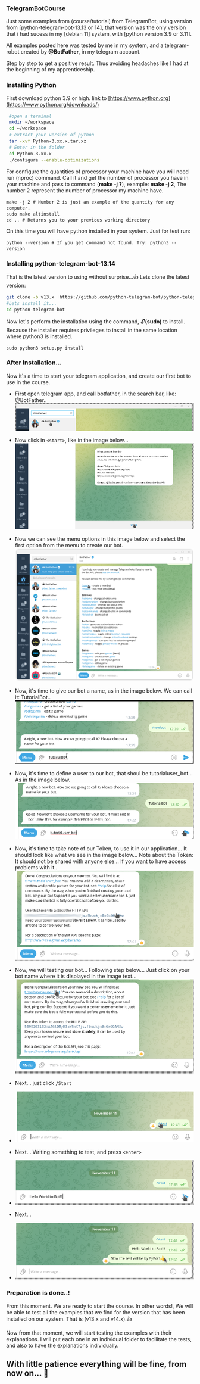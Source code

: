 <!DOCTYPE html>
<html>
<head>
<link rel="stylesheet" href="css/style.css">
</head>

### TelegramBotCourse
Just some examples from (course/tutorial) from TelegramBot, using version from [python-telegram-bot-13.13  or 14], that version was the only version that i had sucess in my [debian 11] system, with [python version 3.9 or 3.11].

All examples posted here was tested by me in my system, and a telegram-robot created by **@BotFather**, in my telegram account. 

Step by step to get a positive result. Thus avoiding headaches like I had at the beginning of my apprenticeship.

### Installing Python
First download python 3.9 or high. link to [https://www.python.org](https://www.python.org/downloads/)

```bash
 #open a terminal
 mkdir ~/workspace
 cd ~/workspace
 # extract your version of python
 tar -xvf Python-3.xx.x.tar.xz 
 # Enter in the folder
 cd Python-3.xx.x 
 ./configure --enable-optimizations
```
For configure the quantities of processor your machine have you will need run (nproc) command. Call it and get the number of processor you have in your machine and pass to command (**make -j ?**), example: **make -j 2**, The number 2 represent the number of processor my machine have.

``` 
make -j 2 # Number 2 is just an example of the quantity for any computer.
sudo make altinstall
cd .. # Returns you to your previous working directory
```

On this time you will have python installed in your system. Just for test run: 

```
python --version # If you get command not found. Try: python3 --version
```
### Installing python-telegram-bot-13.14
That is the latest version to using without surprise...👍
Lets clone the latest version: 

```bash
git clone -b v13.x  https://github.com/python-telegram-bot/python-telegram-bot --recursive
#Lets install it...
cd python-telegram-bot
```

Now let's perform the installation using the command, 🔓<c>**(sudo)**</c> to install. Because the installer requires privileges to install in the same location where python3 is installed.

```
sudo python3 setup.py install
```
### After Installation...
Now it's a time to start your telegram application, and create our first bot to use in the course.
 
+ First open telegram app, and call botfather, in the search bar, like: @BotFather..
 ![BotFatherStart-Short.png](images%2FBotFatherStart-Short.png)
 
+ Now click in `<start>`, like in the image below...
 ![BotFatherStartShort-1.png](images%2FBotFatherStartShort-1.png)
 
+ Now we can see the menu options in this image below and select the first option from the menu to create our bot.
 ![BotFather-after-start.png](images%2FBotFather-after-start.png)
 
+ Now, it's time to give our bot a name, as in the image below. We can call it: TutorialBot..
 ![TutorialBot.png](images%2FBotName.png)
 
+ Now, it's time to define a user to our bot, that shoul be tutorialuser_bot... As in the image below.
 ![TutorialUserBotName.png](images%2FTutorialUserBotName.png)
 
+ Now, it's time to take note of our Token, to use it in our application... It should look like what we see in the image below... Note about the Token: It should not be shared with anyone else... If you want to have access problems with it..
 ![TakenNotesShort.png](images%2FTakenNotesShort.png)
 
+ Now, we will testing our bot... Following step below... Just click on your bot name where it is displayed in the image text...
 ![TestingYourBot-1.png](images%2FTestingYourBot-1.png)
 
+ Next... just click `/Start`
+ ![TestingYourBot-2.png](images%2FTestingYourBot-2.png)
 
+ Next... Writing something to test, and press `<enter>`
+ ![HelloWorldToBot.png](images%2FHelloWorldToBot.png)

+ Next...
+ ![HelloWorld-2.png](images%2FHelloWorld-2.png)

### Preparation is done..! 
From this moment. We are ready to start the course. In other words!, We will be able to test all the examples that we find for the version that has been installed on our system. That is (v13.x and v14.x).👍

Now from that moment, we will start testing the examples with their explanations. I will put each one in an individual folder to facilitate the tests, and also to have the explanations individually.

 
## With little patience everything will be fine, from now on... 🙏


